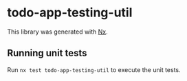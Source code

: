 # todo-app-testing-util

This library was generated with [Nx](https://nx.dev).

## Running unit tests

Run `nx test todo-app-testing-util` to execute the unit tests.
